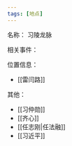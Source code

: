 ```yaml
---
tags: [地点]
---
```


名称：
习陵龙脉

相关事件：

位置信息：
- [[雷闫路]]

其他：
- [[习仲勋]]
- [[齐心]]
- [[任志刚|任法融]]
- [[习近平]]
